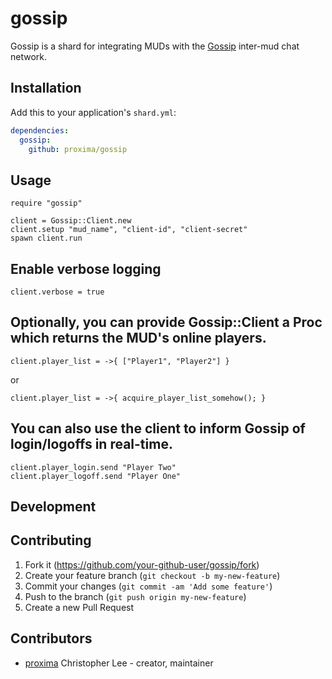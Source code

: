 # gossip

Gossip is a shard for integrating MUDs with the [Gossip](https://gossip.haus/) inter-mud chat network.

## Installation

Add this to your application's `shard.yml`:

```yaml
dependencies:
  gossip:
    github: proxima/gossip
```

## Usage

```crystal
require "gossip"

client = Gossip::Client.new
client.setup "mud_name", "client-id", "client-secret"
spawn client.run
```

## Enable verbose logging

```crystal
client.verbose = true
```

## Optionally, you can provide Gossip::Client a Proc which returns the MUD's online players. 

```crystal
client.player_list = ->{ ["Player1", "Player2"] }
```

or

```crystal
client.player_list = ->{ acquire_player_list_somehow(); }
```

## You can also use the client to inform Gossip of login/logoffs in real-time.

```crystal
client.player_login.send "Player Two"
client.player_logoff.send "Player One"
```

## Development

## Contributing

1. Fork it (<https://github.com/your-github-user/gossip/fork>)
2. Create your feature branch (`git checkout -b my-new-feature`)
3. Commit your changes (`git commit -am 'Add some feature'`)
4. Push to the branch (`git push origin my-new-feature`)
5. Create a new Pull Request

## Contributors

- [proxima](https://github.com/proxima) Christopher Lee - creator, maintainer
